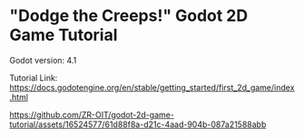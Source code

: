 # "Dodge the Creeps!" Godot 2D Game Tutorial
Godot version: 4.1

Tutorial Link: https://docs.godotengine.org/en/stable/getting_started/first_2d_game/index.html

https://github.com/ZR-OIT/godot-2d-game-tutorial/assets/16524577/61d88f8a-d21c-4aad-904b-087a21588abb
